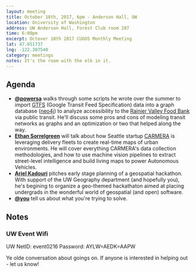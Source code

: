 ```yaml
---
layout: meeting
title: October 18th, 2017, 6pm - Anderson Hall, UW
location: University of Washington
address: UW Anderson Hall, Forest Club room 207
time: 6:00pm
excerpt: Octover 18th 2017 CUGOS Monthly Meeting
lat: 47.651737
lng: -122.307540
category: meetings
notes: It's the room with the elk in it.
---
```



## Agenda
- **[@powersa](https://github.com/powersa)** walks through some scripts he wrote over the summer to import [GTFS](https://developers.google.com/transit/gtfs/reference/) (Google Transit Feed Specification) data into a graph database ([neo4j](https://neo4j.com/)) to analyze accessibility to the [Rainier Valley Food Bank](http://www.rvfb.org/) via public transit. He'll discuss some pros and cons of modeling transit networks as graphs and an optimization or two that helped along the way.
- **[Ethan Sorrelgreen](https://www.linkedin.com/in/ethansorrelgreen/)** will talk about how Seattle startup [CARMERA](http://www.carmera.com/) is leveraging delivery fleets to create real-time maps of urban environments. He will cover everything CARMERA's data collection methodologies, and how to use machine vision pipelines to extract street-level intelligence and build living maps to power Autonomous Vehicles. 
- **[Ariel Kadouri](https://github.com/akadouri)** pitches early stage planning of a geospatial hackathon. With support of the UW Geography department (and hopefully you), he's begining to organize a geo-themed hackathaton aimed at placing undergrads in the wonderful world of geospatial (and open) software. 
- **[@you](http://cugos.org/people/)** tell us about what you're trying to solve.


## Notes

### UW Event Wifi
UW NetID: event0216
Password: AYLW=AEDK=AAPW

Ye olde conversation about goings on. If anyone is interested in helping out - let us know!
